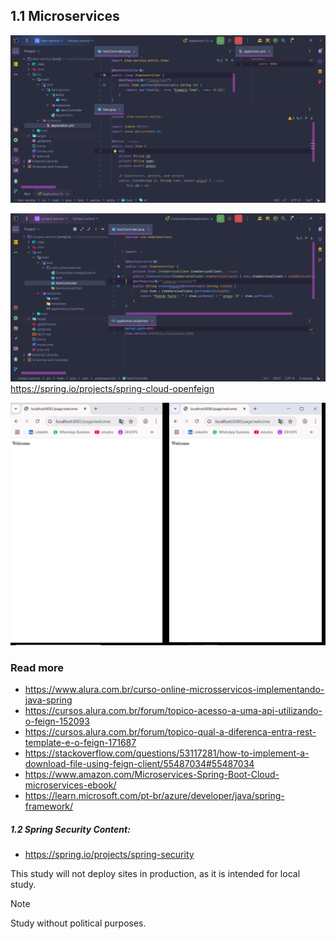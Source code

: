 ## 1.1 Microservices
![2.png](imgs/1.png)

![2.png](imgs/2.png)
https://spring.io/projects/spring-cloud-openfeign

![Lastimage](imgs/3.png)
### Read more

- https://www.alura.com.br/curso-online-microsservicos-implementando-java-spring
- https://cursos.alura.com.br/forum/topico-acesso-a-uma-api-utilizando-o-feign-152093
- https://cursos.alura.com.br/forum/topico-qual-a-diferenca-entra-rest-template-e-o-feign-171687
- https://stackoverflow.com/questions/53117281/how-to-implement-a-download-file-using-feign-client/55487034#55487034
- https://www.amazon.com/Microservices-Spring-Boot-Cloud-microservices-ebook/
- https://learn.microsoft.com/pt-br/azure/developer/java/spring-framework/


##### 1.2 Spring Security Content:

- https://spring.io/projects/spring-security

This study will not deploy sites in production, as it is intended for local study.

> [!NOTE]
>
> Study without political purposes.

